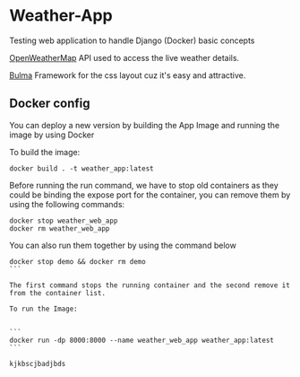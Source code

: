 # Weather-App 

Testing web application to handle Django (Docker) basic concepts

[OpenWeatherMap](https://openweathermap.org) API used to access the live weather details.

[Bulma](https://bulma.io/) Framework for the css layout cuz it's easy and attractive. <br />

## Docker config

You can deploy a new version by building the App Image and running the image by using Docker

To build the image:

```
docker build . -t weather_app:latest
```

Before running the run command, we have to stop old containers as they could be binding the expose port for the container, you can remove them by using the following commands:

```
docker stop weather_web_app
docker rm weather_web_app
```

You can also run them together by using the command below

````
docker stop demo && docker rm demo 
```

The first command stops the running container and the second remove it from the container list.

To run the Image:


```
docker run -dp 8000:8000 --name weather_web_app weather_app:latest 
```

kjkbscjbadjbds